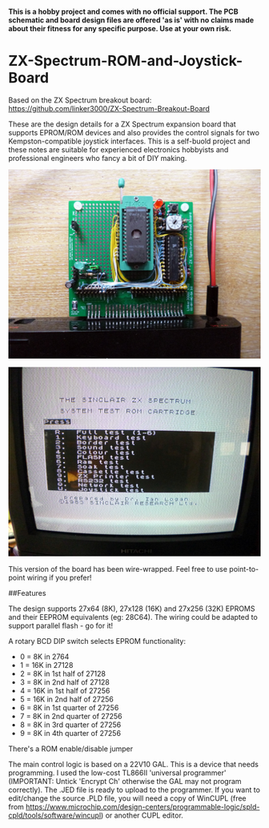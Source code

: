 **This is a hobby project and comes with no official support. The PCB schematic and board design files are offered 'as is' with no claims made about their fitness for any specific purpose. Use at your own risk.**

# ZX-Spectrum-ROM-and-Joystick-Board

Based on the ZX Spectrum breakout board: https://github.com/linker3000/ZX-Spectrum-Breakout-Board

These are the design details for a ZX Spectrum expansion board that supports EPROM/ROM devices and also provides the control signals for two Kempston-compatible joystick interfaces. This is a self-buold project and these notes are suitable for experienced electronics hobbyists and professional engineers who fancy a bit of DIY making.

![Image](proto1.JPG)

![Image](proto2.JPG)

This version of the board has been wire-wrapped. Feel free to use point-to-point wiring if you prefer!

##Features

The design supports 27x64 (8K), 27x128 (16K) and 27x256 (32K) EPROMS and their EEPROM equivalents (eg: 28C64). The wiring could be adapted to support parallel flash - go for it!

A rotary BCD DIP switch selects EPROM functionality:

* 0 = 8K in 2764                                                    
* 1 = 16K in 27128                                                  
* 2 = 8K in 1st half of 27128                                       
* 3 = 8K in 2nd half of 27128                                       
* 4 = 16K in 1st half of 27256                                               
* 5 = 16K in 2nd half of 27256                                               
* 6 = 8K in 1st quarter of 27256                                            
* 7 = 8K in 2nd quarter of 27256                                            
* 8 = 8K in 3rd quarter of 27256                                            
* 9 = 8K in 4th quarter of 27256   

There's a ROM enable/disable jumper

The main control logic is based on a 22V10 GAL. This is a device that needs programming. I used the low-cost TL866II 'universal programmer' (IMPORTANT: Untick 'Encrypt Ch' otherwise the GAL may not program correctly). The .JED file is ready to upload to the programmer. If you want to edit/change the source .PLD file, you will need a copy of WinCUPL (free from https://www.microchip.com/design-centers/programmable-logic/spld-cpld/tools/software/wincupl) or another CUPL editor.


 
